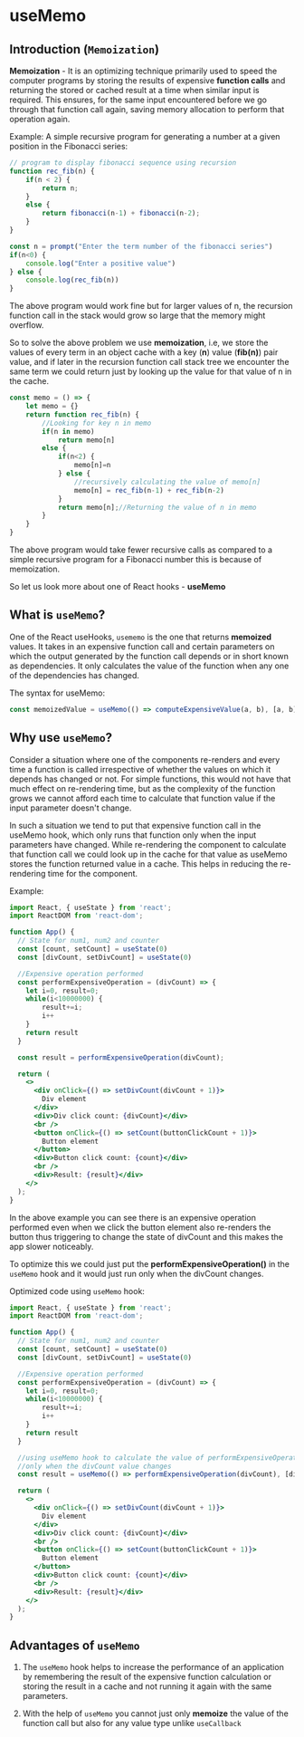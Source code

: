 # useMemo

## Introduction (```Memoization```)

**Memoization** - It is an optimizing technique primarily used to speed the computer programs by storing the results of expensive **function calls** and returning the stored or cached result at a time when similar input is required. This ensures, for the same input encountered before we go through that function call again, saving memory allocation to perform that operation again.

Example:
A simple recursive program for generating a number at a given position in the Fibonacci series:

```javascript
// program to display fibonacci sequence using recursion
function rec_fib(n) {
    if(n < 2) {
        return n;
    }
    else {
        return fibonacci(n-1) + fibonacci(n-2);
    }
}

const n = prompt("Enter the term number of the fibonacci series")
if(n<0) {
    console.log("Enter a positive value")
} else {
    console.log(rec_fib(n))
}
```

The above program would work fine but for larger values of n, the recursion function call in the stack would grow so large that the memory might overflow.

So to solve the above problem we use **memoization**, i.e, we store the values of every term in an object cache  with a key (**n**) value (**fib(n)**) pair value, and if later in the recursion function call stack tree we encounter the same term we could return just by looking up the value for that value of n in the cache.

```javascript
const memo = () => {
    let memo = {}
    return function rec_fib(n) {
        //Looking for key n in memo
        if(n in memo)
            return memo[n]
        else {
            if(n<2) {
                memo[n]=n
            } else {
                //recursively calculating the value of memo[n]
                memo[n] = rec_fib(n-1) + rec_fib(n-2)
            }
            return memo[n];//Returning the value of n in memo
        }
    }
}
```

The above program would take fewer recursive calls as compared to a simple recursive program for a Fibonacci number this is because of memoization.

So let us look more about one of React hooks - **useMemo**

## What is ```useMemo```?

One of the React useHooks, ```usememo``` is the one that returns **memoized** values. It takes in an expensive function call and certain parameters on which the output generated by the function call depends or in short known as dependencies. It only calculates the value of the function when any one of the dependencies has changed.

The syntax for useMemo:

```js
const memoizedValue = useMemo(() => computeExpensiveValue(a, b), [a, b]);
```

## Why use ```useMemo```?

Consider a situation where one of the components re-renders and every time a function is called irrespective of whether the values on which it depends has changed or not. For simple functions, this would not have that much effect on re-rendering time, but as the complexity of the function grows we cannot afford each time to calculate that function value if the input parameter doesn't change.

In such a situation we tend to put that expensive function call in the useMemo hook, which only runs that function only when the input parameters have changed. While re-rendering the component to calculate that function call we could look up in the cache for that value as useMemo stores the function returned value in a cache. This helps in reducing the re-rendering time for the component.

Example:

```jsx
import React, { useState } from 'react';
import ReactDOM from 'react-dom';

function App() {
  // State for num1, num2 and counter
  const [count, setCount] = useState(0)
  const [divCount, setDivCount] = useState(0)

  //Expensive operation performed
  const performExpensiveOperation = (divCount) => {
    let i=0, result=0;
    while(i<10000000) {
        result+=i;
        i++
    }
    return result
  }

  const result = performExpensiveOperation(divCount);

  return (
    <>
      <div onClick={() => setDivCount(divCount + 1)}>
        Div element
      </div>
      <div>Div click count: {divCount}</div>
      <br />
      <button onClick={() => setCount(buttonClickCount + 1)}>
        Button element
      </button>
      <div>Button click count: {count}</div>
      <br />
      <div>Result: {result}</div>
    </>
  );
}
```

In the above example you can see there is an expensive operation performed even when we click the button element also re-renders the button thus triggering to change the state of divCount and this makes the app slower noticeably.

To optimize this we could just put the **performExpensiveOperation()** in the ```useMemo``` hook and it would just run only when the divCount changes.

Optimized code using ```useMemo``` hook:

```jsx
import React, { useState } from 'react';
import ReactDOM from 'react-dom';

function App() {
  // State for num1, num2 and counter
  const [count, setCount] = useState(0)
  const [divCount, setDivCount] = useState(0)

  //Expensive operation performed
  const performExpensiveOperation = (divCount) => {
    let i=0, result=0;
    while(i<10000000) {
        result+=i;
        i++
    }
    return result
  }

  //using useMemo hook to calculate the value of performExpensiveOperation
  //only when the divCount value changes 
  const result = useMemo(() => performExpensiveOperation(divCount), [divCount]);

  return (
    <>
      <div onClick={() => setDivCount(divCount + 1)}>
        Div element
      </div>
      <div>Div click count: {divCount}</div>
      <br />
      <button onClick={() => setCount(buttonClickCount + 1)}>
        Button element
      </button>
      <div>Button click count: {count}</div>
      <br />
      <div>Result: {result}</div>
    </>
  );
}
```

## Advantages of ```useMemo```

1. The ```useMemo``` hook helps to increase the performance of an application by remembering the result of the expensive function calculation or storing the result in a cache and not running it again with the same parameters.

2. With the help of ```useMemo``` you cannot just only **memoize** the value of the function call but also for any value type unlike ```useCallback```